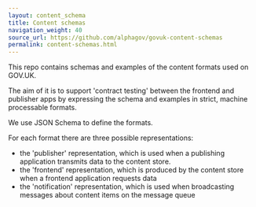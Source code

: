 ```yaml
---
layout: content_schema
title: Content schemas
navigation_weight: 40
source_url: https://github.com/alphagov/govuk-content-schemas
permalink: content-schemas.html
---
```


This repo contains schemas and examples of the content formats used on GOV.UK.

The aim of it is to support 'contract testing' between the frontend and publisher apps by expressing the schema and examples in strict, machine processable formats.

We use JSON Schema to define the formats.

For each format there are three possible representations:

- the 'publisher' representation, which is used when a publishing application transmits data to the content store.
- the 'frontend' representation, which is produced by the content store when a frontend application requests data
- the 'notification' representation, which is used when broadcasting messages about content items on the message queue
